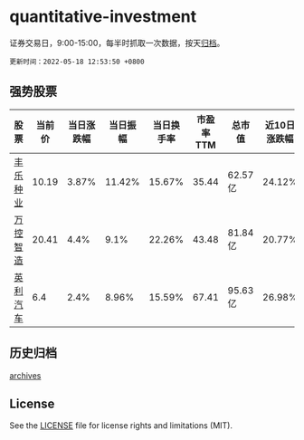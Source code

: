 # quantitative-investment

证券交易日，9:00-15:00，每半时抓取一次数据，按天[归档](archives)。

`更新时间：2022-05-18 12:53:50 +0800`

## 强势股票

|股票|当前价|当日涨跌幅|当日振幅|当日换手率|市盈率TTM|总市值|近10日涨跌幅|
|----|----|----|----|----|----|----|----|
|[丰乐种业](https://xueqiu.com/S/SZ000713)|10.19|3.87%|11.42%|15.67%|35.44|62.57亿|24.12%|
|[万控智造](https://xueqiu.com/S/SH603070)|20.41|4.4%|9.1%|22.26%|43.48|81.84亿|20.77%|
|[英利汽车](https://xueqiu.com/S/SH601279)|6.4|2.4%|8.96%|15.59%|67.41|95.63亿|26.98%|

## 历史归档

[archives](archives)

## License

See the [LICENSE](LICENSE) file for license rights and limitations (MIT).
